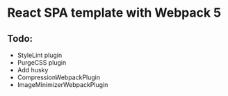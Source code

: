 # React SPA template with Webpack 5

## Todo:

-   StyleLint plugin
-   PurgeCSS plugin
-   Add husky
-   CompressionWebpackPlugin
-   ImageMinimizerWebpackPlugin
